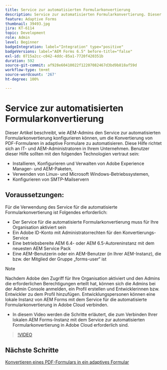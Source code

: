 ```yaml
---
title: Service zur automatisierten Formularkonvertierung
description: Service zur automatisierten Formularkonvertierung. Dieser Artikel beschreibt, wie AEM-Admins den Service zur automatisierten Formularkonvertierung konfigurieren können, um die Konvertierung von PDF-Formularen in adaptive Formulare zu automatisieren. Diese Hilfe richtet sich an IT- und AEM-Admins in Ihrem Unternehmen.
feature: Adaptive Forms
thumbnail: 39493.jpg
jira: KT-6114
topic: Development
role: Admin
level: Beginner
badgeIntegration: label="Integration" type="positive"
badgeVersions: label="AEM Forms 6.5" before-title="false"
exl-id: 0715a2cc-c042-4ddc-85a1-7720f420351b
duration: 592
source-git-commit: af928e60410022f12207082467d3bd9b818af59d
workflow-type: tm+mt
source-wordcount: '267'
ht-degree: 100%

---
```


# Service zur automatisierten Formularkonvertierung

Dieser Artikel beschreibt, wie AEM-Admins den Service zur automatisierten Formularkonvertierung konfigurieren können, um die Konvertierung von PDF-Formularen in adaptive Formulare zu automatisieren. Diese Hilfe richtet sich an IT- und AEM-Administratoren in Ihrem Unternehmen. Benutzer dieser Hilfe sollten mit den folgenden Technologien vertraut sein:

* Installieren, Konfigurieren und Verwalten von Adobe Experience Manager- und AEM-Paketen,
* Verwenden von Linux- und Microsoft Windows-Betriebssystemen,
* Konfigurieren von SMTP-Mailservern

## Voraussetzungen:

Für die Verwendung des Service für die automatisierte Formularkonvertierung ist Folgendes erforderlich:

* Der Service für die automatisierte Formularkonvertierung muss für Ihre Organisation aktiviert sein
* Ein Adobe ID-Konto mit Administratorrechten für den Konvertierungs-Service
* Eine betriebsbereite AEM 6.4- oder AEM 6.5-Autoreninstanz mit dem neuesten AEM Service Pack
* Eine AEM-Benutzerin oder ein AEM-Benutzer (in Ihrer AEM-Instanz), die bzw. der Mitglied der Gruppe „forms-user“ ist

>[!NOTE]
>Nachdem Adobe den Zugriff für Ihre Organisation aktiviert und den Admins die erforderlichen Berechtigungen erteilt hat, können sich die Admins bei der Admin Console anmelden, ein Profil erstellen und Entwicklerinnen bzw. Entwickler zu dem Profil hinzufügen. Entwicklungspersonen können eine lokale Instanz von AEM Forms mit dem Service für die automatisierte Formularkonvertierung in Adobe Cloud verbinden.

* In diesem Video werden die Schritte erläutert, die zum Verbinden Ihrer lokalen AEM Forms-Instanz mit dem Service zur automatisierten Formularkonvertierung in Adobe Cloud erforderlich sind.

>[!VIDEO](https://video.tv.adobe.com/v/39493?quality=12&learn=on)

## Nächste Schritte

[Konvertieren eines PDF-Formulars in ein adaptives Formular](./convert-pdf-form-into-adaptive-form.md)